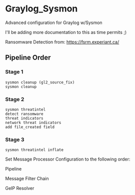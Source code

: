 # Graylog_Sysmon
Advanced configuration for Graylog w/Sysmon

I'll be adding more documentation to this as time permits ;)

Ransomware Detection from:
https://fsrm.experiant.ca/

## Pipeline Order ##

### Stage 1 ###
~~~~
sysmon cleanup (gl2_source_fix)
sysmon cleanup
~~~~

### Stage 2 ###
~~~~
sysmon threatintel
detect ransomware
threat indicators
network threat indicators
add file_created field
~~~~

### Stage 3 ###
~~~~
sysmon threatintel inflate
~~~~

Set Message Processor Configuration to the following order:

Pipeline

Message Filter Chain

GeIP Resolver